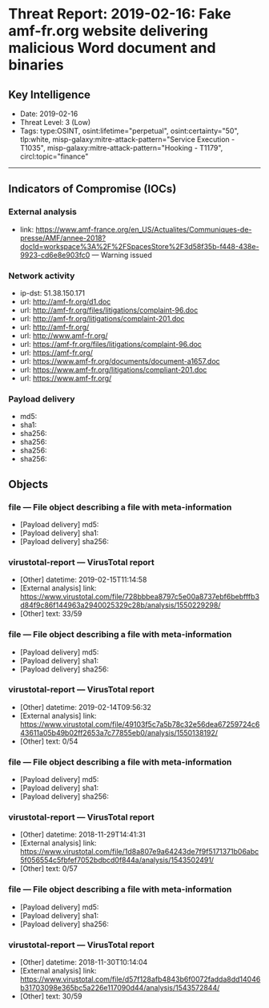 # Threat Report: 2019-02-16: Fake amf-fr.org website delivering malicious Word document and binaries


## Key Intelligence
* Date: 2019-02-16
* Threat Level: 3 (Low)
* Tags: type:OSINT, osint:lifetime="perpetual", osint:certainty="50", tlp:white, misp-galaxy:mitre-attack-pattern="Service Execution - T1035", misp-galaxy:mitre-attack-pattern="Hooking - T1179", circl:topic="finance"

---

## Indicators of Compromise (IOCs)
### External analysis
* link: https://www.amf-france.org/en_US/Actualites/Communiques-de-presse/AMF/annee-2018?docId=workspace%3A%2F%2FSpacesStore%2F3d58f35b-f448-438e-9923-cd6e8e903fc0 — Warning issued

### Network activity
* ip-dst: 51.38.150.171
* url: http://amf-fr.org/d1.doc
* url: http://amf-fr.org/files/litigations/complaint-96.doc
* url: http://amf-fr.org/litigations/complaint-201.doc
* url: http://amf-fr.org/
* url: http://www.amf-fr.org/
* url: https://amf-fr.org/files/litigations/complaint-96.doc
* url: https://amf-fr.org/
* url: https://www.amf-fr.org/documents/document-a1657.doc
* url: https://www.amf-fr.org/litigations/compliant-201.doc
* url: https://www.amf-fr.org/

### Payload delivery
* md5: <md5>
* sha1: <sha1>
* sha256: <sha256>
* sha256: <sha256>
* sha256: <sha256>
* sha256: <sha256>

## Objects
### file — File object describing a file with meta-information
* [Payload delivery] md5: <md5>
* [Payload delivery] sha1: <sha1>
* [Payload delivery] sha256: <sha256>

### virustotal-report — VirusTotal report
* [Other] datetime: 2019-02-15T11:14:58
* [External analysis] link: https://www.virustotal.com/file/728bbbea8797c5e00a8737ebf6bebfffb3d84f9c86f144963a2940025329c28b/analysis/1550229298/
* [Other] text: 33/59

### file — File object describing a file with meta-information
* [Payload delivery] md5: <md5>
* [Payload delivery] sha1: <sha1>
* [Payload delivery] sha256: <sha256>

### virustotal-report — VirusTotal report
* [Other] datetime: 2019-02-14T09:56:32
* [External analysis] link: https://www.virustotal.com/file/49103f5c7a5b78c32e56dea67259724c643611a05b49b02ff2653a7c77855eb0/analysis/1550138192/
* [Other] text: 0/54

### file — File object describing a file with meta-information
* [Payload delivery] md5: <md5>
* [Payload delivery] sha1: <sha1>
* [Payload delivery] sha256: <sha256>

### virustotal-report — VirusTotal report
* [Other] datetime: 2018-11-29T14:41:31
* [External analysis] link: https://www.virustotal.com/file/1d8a807e9a64243de7f9f5171371b06abc5f056554c5fbfef7052bdbcd0f844a/analysis/1543502491/
* [Other] text: 0/57

### file — File object describing a file with meta-information
* [Payload delivery] md5: <md5>
* [Payload delivery] sha1: <sha1>
* [Payload delivery] sha256: <sha256>

### virustotal-report — VirusTotal report
* [Other] datetime: 2018-11-30T10:14:04
* [External analysis] link: https://www.virustotal.com/file/d57f128afb4843b6f0072fadda8dd14046b31703098e365bc5a226e117090d44/analysis/1543572844/
* [Other] text: 30/59
